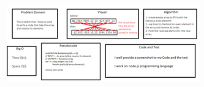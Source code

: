 ![Whiteboard Image for Code Challenge 1](https://github.com/HaneenKh88/data-structures-and-algorithms/blob/main/code-challenges/401-CodeChellenges/assests/arrayReversed.png)
